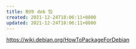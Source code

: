 ```yaml
---
title: 制作 deb 包
created: 2021-12-24T18:06:11+0800
updated: 2021-12-24T18:06:11+0800
---
```



https://wiki.debian.org/HowToPackageForDebian
